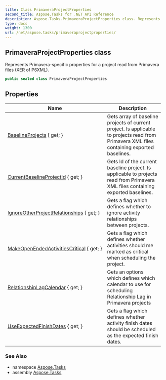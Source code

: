 ```yaml
---
title: Class PrimaveraProjectProperties
second_title: Aspose.Tasks for .NET API Reference
description: Aspose.Tasks.PrimaveraProjectProperties class. Represents Primaveraspecific properties for a project read from Primavera files XER of P6XML
type: docs
weight: 1300
url: /net/aspose.tasks/primaveraprojectproperties/
---
```

## PrimaveraProjectProperties class

Represents Primavera-specific properties for a project read from Primavera files (XER of P6XML).

```csharp
public sealed class PrimaveraProjectProperties
```

## Properties

| Name | Description |
| --- | --- |
| [BaselineProjects](../../aspose.tasks/primaveraprojectproperties/baselineprojects/) { get; } | Gets array of baseline projects of current project. Is applicable to projects read from Primavera XML files containing exported baselines. |
| [CurrentBaselineProjectId](../../aspose.tasks/primaveraprojectproperties/currentbaselineprojectid/) { get; } | Gets Id of the current baseline project. Is applicable to projects read from Primavera XML files containing exported baselines. |
| [IgnoreOtherProjectRelationships](../../aspose.tasks/primaveraprojectproperties/ignoreotherprojectrelationships/) { get; } | Gets a flag which defines whether to ignore activity relationships between projects. |
| [MakeOpenEndedActivitiesCritical](../../aspose.tasks/primaveraprojectproperties/makeopenendedactivitiescritical/) { get; } | Gets a flag which defines whether activities should me marked as critical when scheduling the project. |
| [RelationshipLagCalendar](../../aspose.tasks/primaveraprojectproperties/relationshiplagcalendar/) { get; } | Gets an options which defines which calendar to use for scheduling Relationship Lag in Primavera projects |
| [UseExpectedFinishDates](../../aspose.tasks/primaveraprojectproperties/useexpectedfinishdates/) { get; } | Gets a flag which defines whether activity finish dates should be scheduled as the expected finish dates. |

### See Also

* namespace [Aspose.Tasks](../../aspose.tasks/)
* assembly [Aspose.Tasks](../../)


